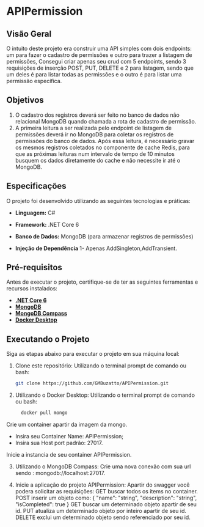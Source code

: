 # APIPermission

## Visão Geral

O intuito deste projeto era construir uma API simples com dois endpoints: um para fazer o cadastro de permissões e outro para trazer a listagem de permissões, Consegui criar apenas seu crud com 5 endpoints,
 sendo 3 requisições de inserção POST, PUT, DELETE e 2 para listagem, sendo que um deles é para listar todas as permissões e o outro é para listar uma permissão específica.

## Objetivos

1. O cadastro dos registros deverá ser feito no banco de dados não relacional MongoDB quando chamada a rota de cadastro de permissão.
2. A primeira leitura a ser realizada pelo endpoint de listagem de permissões deverá ir no MongoDB para coletar os registros de permissões do banco de dados. Após essa leitura, é necessário gravar os mesmos registros coletados no componente de cache Redis, para que as próximas leituras num intervalo de tempo de 10 minutos busquem os dados diretamente do cache e não necessite ir até o MongoDB.

## Especificações

O projeto foi desenvolvido utilizando as seguintes tecnologias e práticas:

- **Linguagem:** C#
- **Framework:** .NET Core 6
- **Banco de Dados:** MongoDB (para armazenar registros de permissões)

- **Injeção de Dependência**
1- Apenas AddSingleton,AddTransient.

## Pré-requisitos

Antes de executar o projeto, certifique-se de ter as seguintes ferramentas e recursos instalados:

- [**.NET Core 6**](https://dotnet.microsoft.com/download/dotnet/6.0)
- [**MongoDB**](https://www.mongodb.com/try/download/community)
- [**MongoDB Compass**](https://www.mongodb.com/products/tools/compass)
- [**Docker Desktop**](https://www.docker.com/products/docker-desktop/)

## Executando o Projeto

Siga as etapas abaixo para executar o projeto em sua máquina local:

1. Clone este repositório:
   Utilizando o terminal prompt de comando ou bash:
   ```bash
   git clone https://github.com/GMBuzatto/APIPermission.git
   ```
2. Utilizando o Docker Desktop:
   Utilizando o terminal prompt de comando ou bash:
   ```bash
     docker pull mongo
   ```
  Crie um container apartir da imagem da mongo.
   - Insira seu Container Name: APIPermission;
   - Insira sua Host port padrão: 27017.

  Inicie a instancia de seu container APIPermission.

3. Utilizando o MongoDB Compass:
   Crie uma nova conexão com sua url sendo : mongodb://localhost:27017.

4. Inicie a aplicação do projeto APIPermission:
   Apartir do swagger você podera solicitar as requisições:
    GET buscar todos os items no container.
    POST inserir um objeto como:
       {
          "name": "string",
          "description": "string",
          "isCompleted": true
       }
   GET buscar um determinado objeto apartir de seu id.
   PUT atualiza um determinado objeto por inteiro apartir de seu id.
   DELETE exclui um determinado objeto sendo referenciado por seu id.
    
